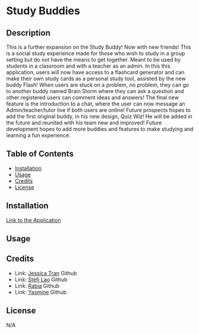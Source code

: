 # Study Buddies

## Description
This is a further expansion on the Study Buddy! Now with new friends! This is a social study experience made for those who wish to study in a group setting but do not have the means to get together. Meant to be used by students in a classroom and with a teacher as an admin. In this this application, users will now have access to a flashcard generator and can make their own study cards as a personal study tool, assisted by the new buddy Flash! When users are stuck on a problem, no problem, they can go to another buddy named Brain Storm where they can ask a question and other registered users can comment ideas and answers! The final new feature is the introduction to a chat, where the user can now message an Admin/teacher/tutor live if both users are online! Future prospects hopes to add the first original buddy, in his new design, Quiz Wiz! He will be added in the future and reunited with his team new and improved! Future development hopes to add more buddies and features to make studying and learning a fun experience. 


## Table of Contents

- [Installation](#installation)
- [Usage](#usage)
- [Credits](#credits)
- [License](#license)

## Installation

[Link to the Application](https://study-buddies.herokuapp.com/)

## Usage



## Credits
- Link: [Jessica Tran](https://github.com/jessikea) Github 
- Link: [Stefi Lao](https://github.com/ssnakeoil) Github 
- Link: [Rabia](https://github.com/rabia-desing) Github 
- Link: [Yasmine](https://github.com/yasmineashoush5) Github 

## License

N/A
